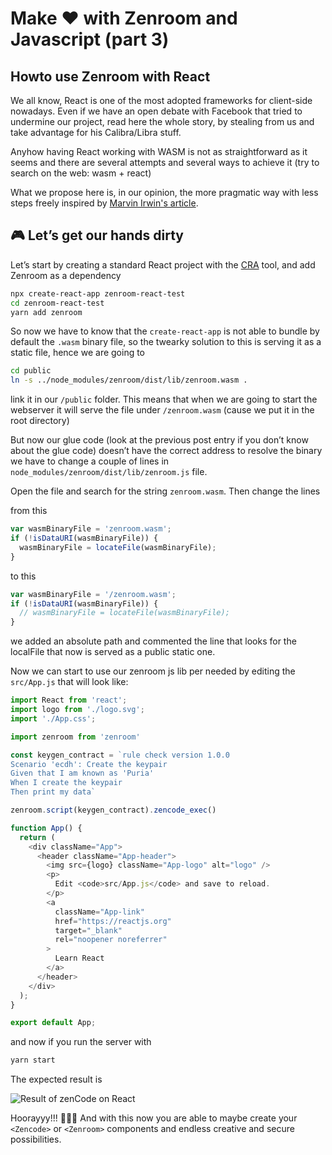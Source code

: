 # Make ❤️  with Zenroom and Javascript (part 3)


## Howto use Zenroom with React

We all know, React is one of the most adopted frameworks for client-side nowadays. Even if we have an open debate with Facebook that tried to undermine our project, read here the whole story, by stealing from us and take advantage for his Calibra/Libra stuff.

Anyhow having React working with WASM is not as straightforward as it seems and there are several attempts and several ways to achieve it (try to search on the web: wasm + react)

What we propose here is, in our opinion, the more pragmatic way with less steps freely inspired by [Marvin Irwin's article](https://medium.com/@marvin_78330/webassembly-react-and-create-react-app-8b73346c9b65).

## 🎮 Let’s get our hands dirty

Let’s start by creating a standard React project with the [CRA](https://reactjs.org/docs/create-a-new-react-app.html) tool, and add Zenroom as a dependency

```bash
npx create-react-app zenroom-react-test
cd zenroom-react-test
yarn add zenroom
```

So now we have to know that the `create-react-app` is not able to bundle by default the `.wasm` binary file, so the twearky solution to this is serving it as a static file, hence we are going to

```bash
cd public
ln -s ../node_modules/zenroom/dist/lib/zenroom.wasm .
```

link it in our `/public` folder.
This means that when we are going to start the webserver it will serve the file under `/zenroom.wasm` (cause we put it in the root directory)

But now our glue code (look at the previous post entry if you don’t know about the glue code) doesn’t have the correct address to resolve the binary we have to change a couple of lines in `node_modules/zenroom/dist/lib/zenroom.js` file.

Open the file and search for the string `zenroom.wasm`. Then change the lines

from this

```javascript
var wasmBinaryFile = 'zenroom.wasm';
if (!isDataURI(wasmBinaryFile)) {
  wasmBinaryFile = locateFile(wasmBinaryFile);
}
```

to this

```javascript
var wasmBinaryFile = '/zenroom.wasm';
if (!isDataURI(wasmBinaryFile)) {
  // wasmBinaryFile = locateFile(wasmBinaryFile);
}
```

we added an absolute path and commented the line that looks for the localFile that now is served as a public static one.

Now we can start to use our zenroom js lib per needed by editing the `src/App.js` that will look like:

```javascript
import React from 'react';
import logo from './logo.svg';
import './App.css';

import zenroom from 'zenroom'

const keygen_contract = `rule check version 1.0.0
Scenario 'ecdh': Create the keypair
Given that I am known as 'Puria'
When I create the keypair
Then print my data`

zenroom.script(keygen_contract).zencode_exec()

function App() {
  return (
    <div className="App">
      <header className="App-header">
        <img src={logo} className="App-logo" alt="logo" />
        <p>
          Edit <code>src/App.js</code> and save to reload.
        </p>
        <a
          className="App-link"
          href="https://reactjs.org"
          target="_blank"
          rel="noopener noreferrer"
        >
          Learn React
        </a>
      </header>
    </div>
  );
}

export default App;
```

and now if you run the server with

```bash
yarn start
```

The expected result is

![Result of zenCode on React](https://www.dyne.org/wp-content/uploads/2019/10/Screenshot_2019-10-16_09-26-40-951x1024.png)

Hoorayyy!!! 🥳🥳🥳 And with this now you are able to maybe create your `<Zencode>` or `<Zenroom>` components and endless creative and secure possibilities.

